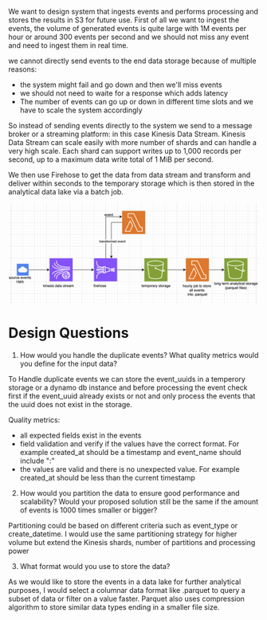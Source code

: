We want to design system that ingests events and performs processing and stores the results in S3 for future use. 
First of all we want to ingest the events, the volume of generated events is quite large with 1M events per hour or around 300 events per second and we should not miss any event and need to ingest them in real time. 

we cannot directly send events to the end data storage because of multiple reasons: 
- the system might fail and go down and then we'll miss events
- we should not need to waite for a response which adds latency 
- The number of events can go up or down in different time slots and we have to scale the system accordingly

So instead of sending events directly to the system we send to a message broker or a streaming platform: in this case Kinesis Data Stream. Kinesis Data Stream can scale easily with more number of shards and can handle a very high scale. Each shard can support writes up to 1,000 records per second, up to a maximum data write total of 1 MiB per second.


We then use Firehose to get the data from data stream and transform and deliver within seconds to the temporary storage which is then stored in the analytical data lake via a batch job.

![alt text](image-2.png)

# Design Questions

1. How would you handle the duplicate events? What quality metrics would you define for the input data?

To Handle duplicate events we can store the event_uuids in a temperory storage or a dynamo db instance and before processing the event check first if the event_uuid already exists or not and only process the events that the uuid does not exist in the storage.

Quality metrics: 
- all expected fields exist in the events
- field validation and verify if the values have the correct format. For example created_at should be a timestamp and event_name should include ":"
- the values are valid and there is no unexpected value. For example created_at should be less than the current timestamp


2. How would you partition the data to ensure good performance and scalability? Would your proposed solution
still be the same if the amount of events is 1000 times smaller or bigger?

Partitioning could be based on different criteria such as event_type or create_datetime. I would use the same partitioning strategy for higher volume but extend the Kinesis shards, number of partitions and processing power

3. What format would you use to store the data?

As we would like to store the events in a data lake for further analytical purposes, I would select a columnar data format like .parquet to query a subset of data or filter on a value faster. Parquet also uses compression algorithm to store similar data types ending in a smaller file size. 




